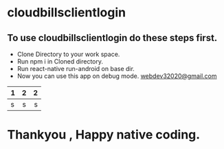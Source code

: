 # cloudbillsclientlogin

## To use cloudbillsclientlogin do these steps first.

* Clone Directory to your work space.
* Run npm i in Cloned directory.
* Run react-native run-android on base dir.
* Now you can use this app on debug mode.
[webdev32020@gmail.com](mailto:webdev32020@gmail.com)

|1|2|2|
|:--|:--:|--:|
|s|s|s|

# Thankyou , Happy native coding.
